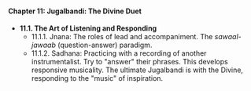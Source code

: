 
#### **Chapter 11: Jugalbandi: The Divine Duet**
*   **11.1. The Art of Listening and Responding**
    *   11.1.1. Jnana: The roles of lead and accompaniment. The *sawaal-jawaab* (question-answer) paradigm.
    *   11.1.2. Sadhana: Practicing with a recording of another instrumentalist. Try to "answer" their phrases. This develops responsive musicality. The ultimate Jugalbandi is with the Divine, responding to the "music" of inspiration.

